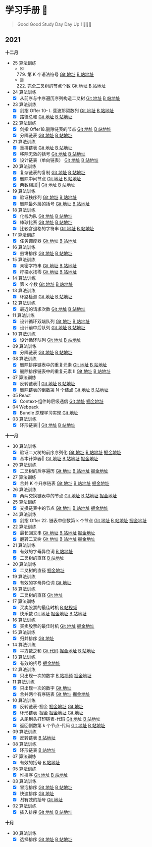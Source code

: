 # 学习手册 📝

> Good Good Study Day Day Up ! 🚀🚀🚀

## 2021

**十二月**

- 25 算法训练
  - [x] 779. 第 K 个语法符号 [Git 地址](https://github.com/BianXuerui/myLearn/blob/main/12-25algorithm/01.js) [B 站地址](https://www.bilibili.com/video/BV1Ri4y197dd?spm_id_from=333.999.0.0)
  - [x] 222. 完全二叉树的节点个数 [Git 地址](https://github.com/BianXuerui/myLearn/blob/main/12-25algorithm/02.js) [B 站地址](https://www.bilibili.com/video/BV1zL4y1n7ih?spm_id_from=333.999.0.0)
- 24 算法训练
  - [x] 从前序与中序遍历序列构造二叉树 [Git 地址](https://github.com/BianXuerui/myLearn/blob/main/12-24algorithm/01.js) [B 站地址](https://www.bilibili.com/video/BV16P4y1H7iC?spm_id_from=333.999.0.0)
- 23 算法训练
  - [x] 剑指 Offer 10- I. 斐波那契数列 [Git 地址](https://github.com/BianXuerui/myLearn/blob/main/12-23algorithm/01.js) [B 站地址](https://www.bilibili.com/video/BV1gF411B7hC?spm_id_from=333.999.0.0)
  - [x] 路径总和 [Git 地址](https://github.com/BianXuerui/myLearn/blob/main/12-23algorithm/02.js) [B 站地址](https://www.bilibili.com/video/BV1pD4y1c7eZ?spm_id_from=333.999.0.0)
- 22 算法训练
  - [x] 剑指 Offer18.删除链表的节点 [Git 地址](https://github.com/BianXuerui/myLearn/blob/main/12-22algorithm/01.js) [B 站地址](https://www.bilibili.com/video/BV1VM4y1w76J?spm_id_from=333.999.0.0)
  - [x] 分隔链表 [Git 地址](https://github.com/BianXuerui/myLearn/blob/main/12-22algorithm/02.js) [B 站地址](https://www.bilibili.com/video/BV1AY411p7is?spm_id_from=333.999.0.0)
- 21 算法训练
  - [x] 重排链表 [Git 地址](https://github.com/BianXuerui/myLearn/blob/main/12-21algorithm/01.js) [B 站地址](https://www.bilibili.com/video/BV1qS4y1Q7HR?spm_id_from=333.999.0.0)
  - [x] 移除无效的括号 [Git 地址](https://github.com/BianXuerui/myLearn/blob/main/12-21algorithm/02.js) [B 站地址](https://www.bilibili.com/video/BV1RZ4y1Q7aw?spm_id_from=333.999.0.0)
  - [x] 设计链表（单向链表） [Git 地址](https://github.com/BianXuerui/myLearn/blob/main/12-21algorithm/03.js) [B 站地址](https://www.bilibili.com/video/BV1fg411w7Cb?spm_id_from=333.999.0.0)
- 20 算法训练
  - [x] 复杂链表的复制 [Git 地址](https://github.com/BianXuerui/myLearn/blob/main/12-20algorithm/01.js) [B 站地址](https://www.bilibili.com/video/BV1j44y1J7R1?spm_id_from=333.999.0.0)
  - [x] 删除中间节点 [Git 地址](https://github.com/BianXuerui/myLearn/blob/main/12-20algorithm/02.js) [B 站地址](https://www.bilibili.com/video/BV1p3411x7FK?spm_id_from=333.999.0.0)
  - [x] 两数相加|| [Git 地址](https://github.com/BianXuerui/myLearn/blob/main/12-20algorithm/03.js) [B 站地址](https://www.bilibili.com/video/BV1Kg411A79j?spm_id_from=333.999.0.0)
- 19 算法训练
  - [x] 验证栈序列 [Git 地址](https://github.com/BianXuerui/myLearn/blob/main/12-19algorithm/01.js) [B 站地址](https://www.bilibili.com/video/BV1yU4y1K7Av?spm_id_from=333.999.0.0)
  - [x] 删除最外层的括号 [Git 地址](https://github.com/BianXuerui/myLearn/blob/main/12-19algorithm/02.js) [B 站地址](https://www.bilibili.com/video/BV1t34y197Po?spm_id_from=333.999.0.0)
- 18 算法训练
  - [x] 化栈为队 [Git 地址](https://github.com/BianXuerui/myLearn/blob/main/12-18algorithm/01.js) [B 站地址](https://www.bilibili.com/video/BV1ZL4y1J7K3?spm_id_from=333.999.0.0)
  - [x] 棒球比赛 [Git 地址](https://github.com/BianXuerui/myLearn/blob/main/12-18algorithm/02.js) [B 站地址](https://www.bilibili.com/video/BV15a411k7xK?spm_id_from=333.999.0.0)
  - [x] 比较含退格的字符串 [Git 地址](https://github.com/BianXuerui/myLearn/blob/main/12-18algorithm/03.js) [B 站地址](https://www.bilibili.com/video/BV13R4y1W7Qt?spm_id_from=333.999.0.0)
- 17 算法训练
  - [x] 任务调度器 [Git 地址](https://github.com/BianXuerui/myLearn/blob/main/12-17algorithm/01.js) [B 站地址](https://www.bilibili.com/video/BV1wr4y1Q7qw?spm_id_from=333.999.0.0)
- 16 算法训练
  - [x] 煎饼排序 [Git 地址](https://github.com/BianXuerui/myLearn/blob/main/12-16algorithm/01.js) [B 站地址](https://www.bilibili.com/video/BV1834y167Cx?spm_id_from=333.999.0.0)
- 15 算法训练
  - [x] 亲密字符串 [Git 地址](https://github.com/BianXuerui/myLearn/blob/main/12-15algorithm/01.js) [B 站地址](https://www.bilibili.com/video/BV1s44y1E7MC?spm_id_from=333.999.0.0)
  - [x] 柠檬水找零 [Git 地址](https://github.com/BianXuerui/myLearn/blob/main/12-15algorithm/02.js) [B 站地址](https://www.bilibili.com/video/BV19b4y1i7vd?spm_id_from=333.999.0.0)
- 14 算法训练
  - [x] 第 k 个数 [Git 地址](https://github.com/BianXuerui/myLearn/blob/main/12-14algorithm/01.js) [B 站地址](https://www.bilibili.com/video/BV1GR4y1x7eS?spm_id_from=333.999.0.0)
- 13 算法训练
  - [x] 环路检测 [Git 地址](https://github.com/BianXuerui/myLearn/blob/main/12-13algorithm/01.js) [B 站地址](https://www.bilibili.com/video/BV1jU4y1K7HQ?spm_id_from=333.999.0.0)
- 12 算法训练
  - [x] 最近的请求次数 [Git 地址](https://github.com/BianXuerui/myLearn/blob/main/12-12algorithm/01.js) [B 站地址](https://www.bilibili.com/video/BV1Q3411s7bH?spm_id_from=333.999.0.0)
- 11 算法训练
  - [x] 设计循环双端队列 [Git 地址](https://github.com/BianXuerui/myLearn/blob/main/12-11algorithm/01.js) [B 站地址](https://www.bilibili.com/video/BV12S4y1D7Z1?spm_id_from=333.999.0.0)
  - [x] 设计前中后队列 [Git 地址](https://github.com/BianXuerui/myLearn/blob/main/12-11algorithm/02.js) [B 站地址](https://www.bilibili.com/video/BV1vF411z7SQ?spm_id_from=333.999.0.0)
- 10 算法训练
  - [x] 设计循环队列 [Git 地址](https://github.com/BianXuerui/myLearn/blob/main/12-10algorithm/01.js) [B 站地址](https://www.bilibili.com/video/BV1kh411x7yi/)
- 09 算法训练
  - [x] 分隔链表 [Git 地址](https://github.com/BianXuerui/myLearn/blob/main/12-09algorithm/01.js) [B 站地址](https://www.bilibili.com/video/BV1634y1X772/)
- 08 算法训练
  - [x] 删除排序链表中的重复元素 [Git 地址](https://github.com/BianXuerui/myLearn/blob/main/12-08algorithm/01.js) [B 站地址](https://www.bilibili.com/video/BV1bh411x72b?spm_id_from=333.999.0.0)
  - [x] 删除排序链表中的重复元素 II [Git 地址](https://github.com/BianXuerui/myLearn/blob/main/12-08algorithm/02.js) [B 站地址](https://www.bilibili.com/video/BV15M4y1A7JX?spm_id_from=333.999.0.0)
- 07 算法训练
  - [x] 反转链表|| [Git 地址](https://github.com/BianXuerui/myLearn/blob/main/12-07algorithm/01.js) [B 站地址](https://www.bilibili.com/video/BV1th411x74k?spm_id_from=333.999.0.0)
  - [x] 删除链表的倒数第 N 个结点 [Git 地址](https://github.com/BianXuerui/myLearn/blob/main/12-07algorithm/02.js) [B 站地址](https://www.bilibili.com/video/BV1Yh411x7F1?spm_id_from=333.999.0.0)
- 05 React
  - [x] Context-组件跨层级通信 [Git 地址](https://github.com/BianXuerui/myLearn/tree/main/React/react-context) [掘金地址](https://juejin.cn/post/7038390892369018894/)
- 04 Webpack
  - [x] Bundle 原理学习实现 [Git 地址](https://github.com/BianXuerui/writeSourceCode/tree/main/webpack-bundle-mini)
- 03 算法训练
  - [x] 环形链表|| [Git 地址](https://github.com/BianXuerui/myLearn/blob/main/12-03algorithm/01.js) [B 站地址](https://www.bilibili.com/video/BV1FL4y1W7NA?spm_id_from=333.999.0.0)

**十一月**

- 30 算法训练
  - [x] 验证二叉树的前序序列化 [Git 地址](https://github.com/BianXuerui/myLearn/blob/main/11-30algorithm/01.js) [B 站地址](https://www.bilibili.com/video/BV19R4y147nw?spm_id_from=333.999.0.0) [掘金地址](https://juejin.cn/post/7036244016068821023)
  - [x] 基本计算器|| [Git 地址](https://github.com/BianXuerui/myLearn/blob/main/11-30algorithm/02.js) [B 站地址](https://www.bilibili.com/video/BV1Zb4y1B7gx?spm_id_from=333.999.0.0) [掘金地址](https://juejin.cn/post/7036285819715321892)
- 29 算法训练
  - [x] 二叉树的后序遍历 [Git 地址](https://github.com/BianXuerui/myLearn/blob/main/11-29algorithm/01.js) [B 站地址](https://www.bilibili.com/video/BV1wR4y147B1?spm_id_from=333.999.0.0) [掘金地址](https://juejin.cn/post/7035969572259758087/)
- 27 算法训练
  - [x] 合并 K 个升序链表 [Git 地址](https://github.com/BianXuerui/myLearn/blob/main/11-27algorithm/01.js) [B 站地址](https://www.bilibili.com/video/BV1wR4y147B1?spm_id_from=333.999.0.0) [掘金地址](https://juejin.cn/post/7035490777769705479)
- 26 算法训练
  - [x] 两两交换链表中的节点 [Git 地址](https://github.com/BianXuerui/myLearn/blob/main/11-26algorithm/01.js) [B 站地址](https://www.bilibili.com/video/BV1y34y197Y6?spm_id_from=333.999.0.0) [掘金地址](https://juejin.cn/post/7034807439081865230)
- 25 算法训练
  - [x] 交换链表中的节点 [Git 地址](https://github.com/BianXuerui/myLearn/blob/main/11-25algorithm/01.js) [B 站地址](https://www.bilibili.com/video/BV1eq4y1B727?spm_id_from=333.999.0.0) [掘金地址](https://juejin.cn/post/7034424918498508814)
- 24 算法训练
  - [x] 剑指 Offer 22. 链表中倒数第 k 个节点 [Git 地址](https://github.com/BianXuerui/myLearn/blob/main/11-24algorithm/01.js) [B 站地址](https://www.bilibili.com/video/BV1rb4y1q7fN?spm_id_from=333.999.0.0) [掘金地址](https://juejin.cn/post/7034043360390316046)
- 22 算法训练
  - [x] 最长回文串 [Git 地址](https://github.com/BianXuerui/myLearn/blob/main/11-22algorithm/01.js) [B 站地址](https://www.bilibili.com/video/BV1S34y1d72B?spm_id_from=333.999.0.0) [掘金地址](https://juejin.cn/post/7033284652357910559)
  - [x] 翻转二叉树 [Git 地址](https://github.com/BianXuerui/myLearn/blob/main/11-22algorithm/02.js) [B 站地址](https://www.bilibili.com/video/BV1fb4y1t7cS?spm_id_from=333.999.0.0) [掘金地址](https://juejin.cn/post/7033317538142371877)
- 21 算法训练
  - [x] 有效的字母异位词 [B 站地址](https://www.bilibili.com/video/BV1kP4y1G7iP?spm_id_from=333.999.0.0)
  - [x] 二叉树的直径 [B 站地址](https://www.bilibili.com/video/BV1PY41147Yk?spm_id_from=333.999.0.0)
- 20 算法训练
  - [x] 二叉树的直径 [掘金地址](https://juejin.cn/post/7032589018223247367)
- 19 算法训练
  - [x] 有效的字母异位词 [Git 地址](https://github.com/BianXuerui/myLearn/blob/main/11-19algorithm/01.js)
- 18 算法训练
  - [x] 二叉树的直径 [Git 地址](https://github.com/BianXuerui/myLearn/blob/main/11-18algorithm/01.js)
- 17 算法训练
  - [x] 买卖股票的最佳时机 [B 站视频](https://www.bilibili.com/video/BV1Mg411T7va/)
  - [x] 快乐数 [Git 地址](https://github.com/BianXuerui/myLearn/blob/main/11-17algorithm/03.js) [掘金地址](https://juejin.cn/post/7031456488795471902) [B 站地址](https://www.bilibili.com/video/BV1e341187dU?spm_id_from=333.999.0.0)
- 16 算法训练
  - [x] 买卖股票的最佳时机 [Git 地址](https://github.com/BianXuerui/myLearn/blob/main/11-16algorithm/01.js) [掘金地址](https://juejin.cn/post/7031099866331906079)
- 15 算法训练
  - [x] 归并排序 [Git 地址](https://github.com/BianXuerui/myLearn/blob/main/11-15algotithm/01.js)
- 14 算法训练
  - [x] 平方数之和 [Git 代码](https://github.com/BianXuerui/myLearn/blob/main/11-14algorithm/01.js) [掘金地址](https://juejin.cn/post/7030057430063480839) [B 站地址](https://www.bilibili.com/video/BV1VR4y1t73z?spm_id_from=333.999.0.0)
- 13 算法训练
  - [x] 有效的括号 [掘金地址](https://juejin.cn/post/7030057430063480839)
- 12 算法训练
  - [x] 只出现一次的数字 [B 站视频](https://www.bilibili.com/video/BV1wr4y1k77w?spm_id_from=333.999.0.0) [掘金地址](https://juejin.cn/post/7029593054541512712)
- 11 算法训练
  - [x] 只出现一次的数字 [Git 地址](https://github.com/BianXuerui/myLearn/blob/main/11-11algorithm/01.js)
  - [x] 合并两个有序链表 [Git 地址](https://github.com/BianXuerui/myLearn/blob/main/11-11algorithm/02.js) [掘金地址](https://juejin.cn/post/7029230463357026341)
- 10 算法训练
  - [x] 反转链表-掘金 [掘金地址](https://juejin.cn/post/7028830452681015333) [Git 地址](https://github.com/BianXuerui/myLearn/blob/main/11-10algorithm/reversalList.js)
  - [x] 环形链表-掘金 [掘金地址](https://juejin.cn/post/7028838646270672903) [Git 地址](https://github.com/BianXuerui/myLearn/blob/main/11-10algorithm/annulusList.js)
  - [x] 从尾到头打印链表-代码 [Git 地址](https://github.com/BianXuerui/myLearn/blob/main/11-10algorithm/01.js) [B 站地址](https://www.bilibili.com/video/BV1K3411C7Qs/)
  - [x] 返回倒数第 k 个节点-代码 [Git 地址](https://github.com/BianXuerui/myLearn/blob/main/11-10algorithm/02.js) [B 站地址](https://www.bilibili.com/video/BV13L411u7FK/)
- 09 算法训练
  - [x] 反转链表 [B 站地址](https://www.bilibili.com/video/BV1mg411K7Mh?spm_id_from=333.999.0.0)
- 08 算法训练
  - [x] 环形链表 [B 站地址](https://www.bilibili.com/video/BV12Q4y1m7zz?spm_id_from=333.999.0.0)
- 07 算法训练
  - [x] 有效的括号 [B 站地址](https://www.bilibili.com/video/BV12q4y1r7np?spm_id_from=333.999.0.0)
- 05 算法训练
  - [x] 堆排序 [Git 地址](https://github.com/BianXuerui/myLearn/blob/main/11-05algorithm/heapSort.js) [B 站地址](https://space.bilibili.com/253657021/dynamic)
- 03 算法训练
  - [x] 冒泡排序 [Git 地址](https://github.com/BianXuerui/myLearn/blob/main/11-02algorithm/bubblingSort.js) [B 站地址](https://www.bilibili.com/video/BV1KS4y1d7MT?spm_id_from=333.999.0.0)
  - [x] 快速排序 [Git 地址](https://github.com/BianXuerui/myLearn/blob/main/11-02algorithm/quickSort.js)
  - [x] *栈*有效的括号 [Git 地址](https://github.com/BianXuerui/myLearn/blob/main/11-03algorithm/01.js)
- 02 算法训练
  - [x] 插入排序 [Git 地址](https://github.com/BianXuerui/myLearn/blob/main/11-01algorithm/insertionSort.js) [B 站地址](https://www.bilibili.com/video/BV1dR4y177fC?spm_id_from=333.999.0.0)

**十月**

- 30 算法训练
  - [x] 选择排序 [Git 地址](https://github.com/BianXuerui/myLearn/blob/main/10-30selectionSort/01.js) [B 站地址](https://space.bilibili.com/253657021?spm_id_from=333.788.b_765f7570696e666f.1)
